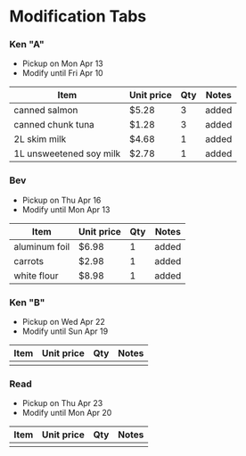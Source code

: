 # Modification Tabs

### Ken "A"
- Pickup on Mon Apr 13
- Modify until Fri Apr 10

Item | Unit price | Qty | Notes
--- | --- | --- | ---
canned salmon | $5.28 | 3 | added
canned chunk tuna | $1.28 | 3 | added
2L skim milk | $4.68 | 1 | added
1L unsweetened soy milk | $2.78 | 1 | added

### Bev
- Pickup on Thu Apr 16
- Modify until Mon Apr 13

Item | Unit price | Qty | Notes
--- | --- | --- | ---
aluminum foil | $6.98 | 1 | added
carrots | $2.98 | 1 | added
white flour | $8.98 | 1 | added

### Ken "B"
- Pickup on Wed Apr 22
- Modify until Sun Apr 19

Item | Unit price | Qty | Notes
--- | --- | --- | ---
|||

### Read
- Pickup on Thu Apr 23
- Modify until Mon Apr 20

Item | Unit price | Qty | Notes
--- | --- | --- | ---
|||
